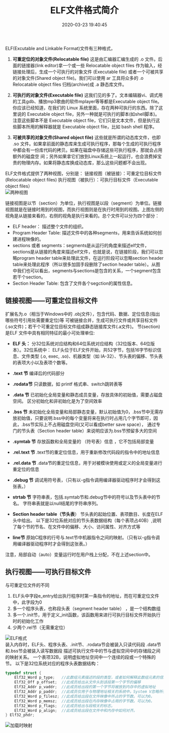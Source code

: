 ﻿---
title: ELF文件格式简介
date: 2020-03-23 19:40:45 
category: 
- Notes
tags: 
- CSAPP 
- Linux
---
ELF(Excutable and Linkable Format)文件有三种格式，
1. **可重定位的对象文件(Relocatable file)**
这是由汇编器汇编生成的 .o 文件。后面的链接器(link editor)拿一个或一些 Relocatable object files 作为输入，经链接处理后，生成一个可执行的对象文件 (Executable file) 或者一个可被共享的对象文件(Shared object file)。我们可以使用 ar 工具将众多的 .o Relocatable object files 归档(archive)成 .a 静态库文件。

2. **可执行的对象文件(Executable file)**
这我们见的多了。文本编辑器vi、调式用的工具gdb、播放mp3歌曲的软件mplayer等等都是Executable object file。你应该已经知道，在我们的 Linux 系统里面，存在两种可执行的东西。除了这里说的 Executable object file，另外一种就是可执行的脚本(如shell脚本)。注意这些脚本不是 Executable object file，它们只是文本文件，但是执行这些脚本所用的解释器就是 Executable object file，比如 bash shell 程序。

3. **可被共享的对象文件(Shared object file)**
这些就是所谓的动态库文件，也即 .so 文件。如果拿前面的静态库来生成可执行程序，那每个生成的可执行程序中都会有一份库代码的拷贝。如果在磁盘中存储这些可执行程序，那就会占用额外的磁盘空 间；另外如果拿它们放到Linux系统上一起运行，也会浪费掉宝贵的物理内存。如果将静态库换成动态库，那么这些问题都不会出现。

ELF文件格式提供了两种视图，分别是：
链接视图（被链接）：可重定位目标文件 (Relocatable object files) 
执行视图（被执行）：可执行目标文件（Executable object files）  
![两种视图](https://s1.ax1x.com/2020/03/28/GAgho6.jpg)  

链接视图是以节（section）为单位，执行视图是以段（segment）为单位。链接视图就是在链接时用到的视图，而执行视图则是在执行时用到的视图。上图左侧的视角是从链接来看的，右侧的视角是执行来看的。总个文件可以分为四个部分：
- ELF header： 描述整个文件的组织。
- Program Header Table: 描述文件中的各种segments，用来告诉系统如何创建进程映像的。
- sections 或者 segments：segments是从运行的角度来描述elf文件，sections是从链接的角度来描述elf文件，也就是说，在链接阶段，我们可以忽略program header table来处理此文件，在运行阶段可以忽略section header table来处理此程序（所以很多加固手段删除了section header table）。从图中我们也可以看出，segments与sections是包含的关系，一个segment包含若干个section。
- Section Header Table: 包含了文件各个segction的属性信息。  

## 链接视图——可重定位目标文件

扩展名为.o（相当于Windows中的 .obj文件），包含代码、数据、定位信息(指出哪些符号引用处需要重定位)等
可被链接合并，生成可执行文件或共享目标文件(.so文件)；若干个可重定位目标文件组成静态链接库文件(.a文件)。
节(section)是ELF 文件中具有相同特征的最小可处理单位:
- **ELF 头：**
分32位系统对应结构和64位系统对应结构（32位版本、64位版本）。32位系统中：
ELF头位于ELF文件开始，共52字节，包括16字节标识信息、文件类型 (.o, exec, .so)、机器类型（如 IA-32）、节头表的偏移、节头表的表项大小以及表项个数等。
- **.text 节**
编译后的代码部分
- **.rodata节**
只读数据，如 printf 格式串、switch跳转表等
- **.data 节**
已初始化全局变量和静态成员变量，存放具体的初始值，需要占磁盘空间。
区分初始化和非初始化是为了空间效率
- **.bss 节**
未初始化全局变量和局部静态变量，默认初始值为0，.bss节中无需存放初始值，只要说明.bss中的每个变量将来在执行时占用几个字节即可，因此，.bss节实际上不占用磁盘空间(又可以看成better save space），
通过专门的节头表（Section header table）来说明应该为.bss节预留多大的空间
- **.symtab 节**
存放函数和全局变量的 （符号表）信息 ，它不包括局部变量
- **.rel.text 节**
.text节的重定位信息，用于重新修改代码段的指令中的地址信息
- **.rel.data 节**
.data节的重定位信息，用于对被模块使用或定义的全局变量进行重定位的信息
- **.debug 节**
调试用符号表，（只有以-g指令调用编译器驱动程序时才会得到这张表。） 
- **strtab 节**
字符串表，包括.symtab节和.debug节中的符号以及节头表中的节名。
字符串表就是以null结尾的字符串序列。
- **Section header table（节头表**）
节头表的起始位置、表项数目、长度在ELF头中给出。
以下是32位系统对应的节头表数据结构（每个表项占40B）,说明了每个节的节名、在文件中的偏移、大小、访问属性、对齐方式等

- **line节**  原始C程序的行号与.text节中机器指令之间的映射。（只有以-g指令调用编译器驱动程序时才会得到这张表。） 
  
注意，局部自动（auto）变量运行时在用户栈上分配，不在上述section中。

## 执行视图——可执行目标文件

与可重定位文件的不同
1. ELF头中字段e_entry给出执行程序时第一条指令的地址，而在可重定位文件中，此字段为0
2. 多一个程序头表，也称段头表（segment header table） ，是一个结构数组
3. 多一个.init节，用于定义_init函数，该函数用来进行可执行目标文件开始执行时的初始化工作
4. 少两个.rel节（无需重定位）
   

![ELF格式](https://s1.ax1x.com/2020/03/23/8HPweP.png)  
装入内存时，ELF头、程序头表、.init节、.rodata节会被装入只读代码段
.data节和.bss节会被装入读写数据段
描述可执行文件中的节与虚拟空间中的存储段之间的映射关系。
一个表项32B，说明虚拟地址空间中一个连续的段或一个特殊的节。
以下是32位系统对应的程序头表数据结构：
```C
typedef struct {
    Elf32_Word p_type;   //此数组元素描述的段的类型，或者如何解释此数组元素的信息。
    Elf32_Off p_offset;  //此成员给出从文件头到该段第一个字节的偏移
    Elf32_Addr p_vaddr;  //此成员给出段的第一个字节将被放到内存中的虚拟地址
    Elf32_Addr p_paddr;  //此成员仅用于与物理地址相关的系统中。System V忽略所有应用程序的物理地址信息。
    Elf32_Word p_filesz; //此成员给出段在文件映像中所占的字节数。可以为0。
    Elf32_Word p_memsz;  //此成员给出段在内存映像中占用的字节数。可以为0。
    Elf32_Word p_flags;  //此成员给出与段相关的标志。
    Elf32_Word p_align;  //此成员给出段在文件中和内存中如何对齐。
} Elf32_phdr;
```
![加载时映射](https://s1.ax1x.com/2020/03/23/8HiQ6s.png)